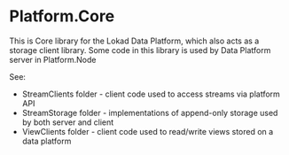 ﻿Platform.Core 
=============

This is Core library for the Lokad Data Platform, which also acts as 
a storage client library. Some code in this library is used by Data Platform
server in Platform.Node

See:

* StreamClients folder - client code used to access streams via platform API
* StreamStorage folder - implementations of append-only storage used by both
  server and client
* ViewClients folder - client code used to read/write views stored on a data platform